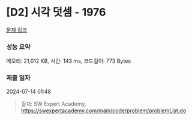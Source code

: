 # [D2] 시각 덧셈 - 1976 

[문제 링크](https://swexpertacademy.com/main/code/problem/problemDetail.do?contestProbId=AV5PttaaAZIDFAUq) 

### 성능 요약

메모리: 21,012 KB, 시간: 143 ms, 코드길이: 773 Bytes

### 제출 일자

2024-07-14 01:48



> 출처: SW Expert Academy, https://swexpertacademy.com/main/code/problem/problemList.do